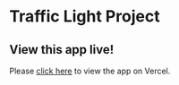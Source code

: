 # Traffic Light Project

## View this app live!

Please [click here](https://jay-labs-react-landing-page.vercel.app/) to view the app on Vercel.